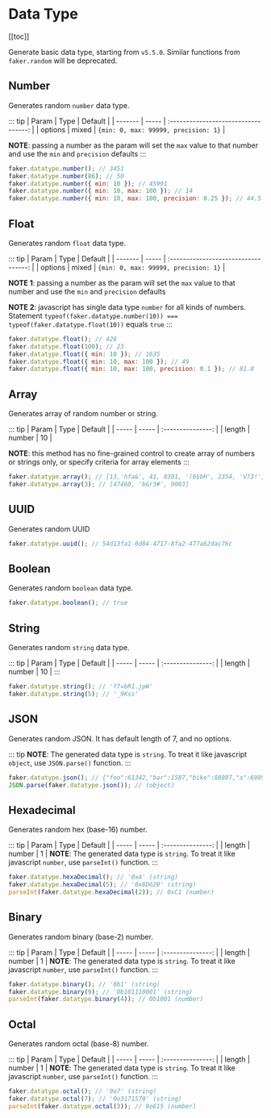 # Data Type <Badge text="5.5.0+" type="tip" vertical="middle"/>

[[toc]]

Generate basic data type, starting from `v5.5.0`. Similar functions from `faker.random` will be deprecated.

## Number

Generates random `number` data type.

::: tip
| Param | Type | Default |
| ------- | ----- | :----------------------------------: |
| options | mixed | `{min: 0, max: 99999, precision: 1}` |

**NOTE**: passing a number as the param will set the `max` value to that number and use the `min` and `precision` defaults
:::

```js
faker.datatype.number(); // 3451
faker.datatype.number(86); // 50
faker.datatype.number({ min: 10 }); // 45991
faker.datatype.number({ min: 10, max: 100 }); // 14
faker.datatype.number({ min: 10, max: 100, precision: 0.25 }); // 44.5
```

## Float

Generates random `float` data type.

::: tip
| Param | Type | Default |
| ------- | ----- | :----------------------------------: |
| options | mixed | `{min: 0, max: 99999, precision: 1}` |

**NOTE 1**: passing a number as the param will set the `max` value to that number and use the `min` and `precision` defaults

**NOTE 2**: javascript has single data type `number` for all kinds of numbers. Statement `typeof(faker.datatype.number(10)) === typeof(faker.datatype.float(10))` equals `true`
:::

```js
faker.datatype.float(); // 428
faker.datatype.float(100); // 23
faker.datatype.float({ min: 10 }); // 1635
faker.datatype.float({ min: 10, max: 100 }); // 49
faker.datatype.float({ min: 10, max: 100, precision: 0.1 }); // 81.8
```

## Array

Generates array of random number or string.

::: tip
| Param | Type | Default |
| ----- | ----- | :---------------: |
| length | number | 10 |

**NOTE**: this method has no fine-grained control to create array of numbers or strings only, or specify criteria for array elements
:::

```js
faker.datatype.array(); // [13,'hfa&', 41, 8301, '(6$bH', 2354, 'V73!', 'm*he?', 11911, 'gbdX#']
faker.datatype.array(3); // [47460, 'b&r3#', 9003]
```

## UUID

Generates random UUID

```js
faker.datatype.uuid(); // 54d13fa1-6d84-4717-8fa2-477a62dac76c
```

## Boolean

Generates random `boolean` data type.

```js
faker.datatype.boolean(); // true
```

## String

Generates random `string` data type.

::: tip
| Param | Type | Default |
| ----- | ----- | :---------------: |
| length | number | 10 |
:::

```js
faker.datatype.string(); // 'Y7=bR1.jpW'
faker.datatype.string(5); // '_9Kss'
```

## JSON

Generates random JSON. It has default length of 7, and no options.

::: tip
**NOTE**: The generated data type is `string`. To treat it like javascript `object`, use `JSON.parse()` function.
:::

```js
faker.datatype.json(); // {"foo":61342,"bar":1587,"bike":88807,"a":69894,"b":"A?+(5w)E/Z","name":"U@Y`>Ygls}","prop":35014} (string)
JSON.parse(faker.datatype.json()); // (object)
```

## Hexadecimal

Generates random hex (base-16) number.

::: tip
| Param | Type | Default |
| ----- | ----- | :---------------: |
| length | number | 1 |
**NOTE**: The generated data type is `string`. To treat it like javascript `number`, use `parseInt()` function.
:::

```js
faker.datatype.hexaDecimal(); // '0xA' (string)
faker.datatype.hexaDecimal(5); // '0x8D620' (string)
parseInt(faker.datatype.hexaDecimal(2)); // 0xC1 (number)
```

## Binary

Generates random binary (base-2) number.

::: tip
| Param | Type | Default |
| ----- | ----- | :---------------: |
| length | number | 1 |
**NOTE**: The generated data type is `string`. To treat it like javascript `number`, use `parseInt()` function.
:::

```js
faker.datatype.binary(); // '0b1' (string)
faker.datatype.binary(9); // '0b101110001' (string)
parseInt(faker.datatype.binary(4)); // 0b1001 (number)
```

## Octal

Generates random octal (base-8) number.

::: tip
| Param | Type | Default |
| ----- | ----- | :---------------: |
| length | number | 1 |
**NOTE**: The generated data type is `string`. To treat it like javascript `number`, use `parseInt()` function.
:::

```js
faker.datatype.octal(); // '0o7' (string)
faker.datatype.octal(7); // '0o3171570' (string)
parseInt(faker.datatype.octal(3)); // 0o615 (number)
```
